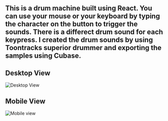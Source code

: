 

## This is a drum machine built using React. You can use your mouse or your keyboard by typing the character on the button to trigger the sounds. There is a differect drum sound for each keypress. I created the drum sounds by using Toontracks superior drummer and exporting the samples using Cubase.

## Desktop View

![Desktop View](https://i.imgur.com/YEJatsy.png)

## Mobile View

![Mobile view](https://i.imgur.com/MFfmBiZ.png)

